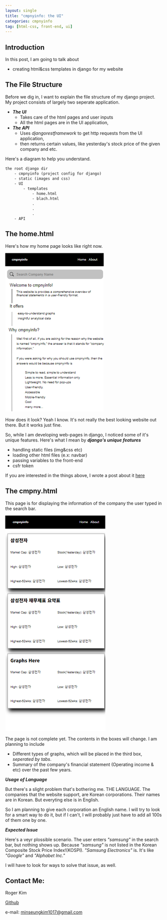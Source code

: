 ```yaml
---
layout: single
title: "cmpnyinfo: the UI"
categories: cmpnyinfo
tag: [html-css, front-end, ui]
---
```


## Introduction

In this post, I am going to talk about
- creating html&css templates in django for my website

## The File Structure
Before we dig in, I want to explain the file structure of my django project. My project consists of largely two seperate application.
- ***The UI***
    - Takes care of the html pages and user inputs
    - All the html pages are in the UI application,
- ***The API***
    - Uses _djangorestframework_ to get http requests from the UI application, 
    - then returns certain values, like yesterday's stock price of the given company and etc.

Here's a diagram to help you understand.
```
the root django dir
    - cmpnyinfo (project config for django)
    - static (images and css)
    - UI
        - templates
            - home.html
            - blach.html
            .
            .
            .
    - API
```

## The home.html
Here's how my home page looks like right now.

![](/assets/img/cmpnyinfo_home_page.png)
 
How does it look? Yeah I know. It's not really the best looking website out there. But it works just fine.

So, while I am developing web-pages in django, I noticed some of it's unique features. Here's what I mean by ***django's unique features***
- handling static files (img&css etc)
- loading other html files (e.x: navbar)
- passing variables to the front-end
- csfr token

If you are interested in the things above, I wrote a post about it [here](https://kmsrogerkim.github.io/django/django-html-features/)

## The cmpny.html
This page is for displaying the information of the company the user typed in the search bar.

![](/assets/img/cmpnyinfo_cmpny_page.png)

The page is not complete yet. The contents in the boxes will change. I am planning to include
- Different types of graphs, which will be placed in the third box, _seperated by tabs_.
- Summary of the company's financial statement (Operating income & etc) over the past few years.


***Usage of Language***

But there's a slight problem that's bothering me. THE LANGUAGE. The companies that the website support, are Korean corporations. Their names are in Korean. But everyting else is in English.

So I am planning to give each corporation an English name. I will try to look for a smart way to do it, but if I can't, I will probably just have to add all 100s of them one by one.

***Expected Issue***

Here's a veyr plossible scenario. The user enters _"samsung"_ in the search bar, but nothing shows up. Because _"samsung"_ is not listed in the Korean Composite Stock Price Index!(KOSPI). _"Samsung Electronics"_ is. It's like _"Google"_ and _"Alphabet Inc."_

I will have to look for ways to solve that issue, as well.

## Contact Me:

Roger Kim

[Github](https://github.com/kmsrogerkim)

e-mail: <minseungkim1017@gmail.com> 